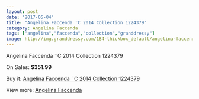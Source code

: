 ```yaml
---
layout: post
date: '2017-05-04'
title: "Angelina Faccenda ¨C 2014 Collection 1224379"
category: Angelina Faccenda
tags: ["angelina","faccenda","collection","granddressy"]
image: http://img.granddressy.com/184-thickbox_default/angelina-faccenda-c-2014-collection-1224379.jpg
---
```

Angelina Faccenda ¨C 2014 Collection 1224379

On Sales: **$351.99**
<a href="https://www.granddressy.com/en/angelina-faccenda/140-angelina-faccenda-c-2014-collection-1224379.html"><amp-img layout="responsive" width="600" height="600" src="//img.granddressy.com/184-thickbox_default/angelina-faccenda-c-2014-collection-1224379.jpg" alt="Angelina Faccenda ¨C 2014 Collection 1224379 0" /></a>
<a href="https://www.granddressy.com/en/angelina-faccenda/140-angelina-faccenda-c-2014-collection-1224379.html"><amp-img layout="responsive" width="600" height="600" src="//img.granddressy.com/185-thickbox_default/angelina-faccenda-c-2014-collection-1224379.jpg" alt="Angelina Faccenda ¨C 2014 Collection 1224379 1" /></a>

Buy it: [Angelina Faccenda ¨C 2014 Collection 1224379](https://www.granddressy.com/en/angelina-faccenda/140-angelina-faccenda-c-2014-collection-1224379.html "Angelina Faccenda ¨C 2014 Collection 1224379")

View more: [Angelina Faccenda](https://www.granddressy.com/en/7-angelina-faccenda "Angelina Faccenda")